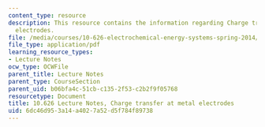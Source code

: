 ```yaml
---
content_type: resource
description: This resource contains the information regarding Charge transfer at metal
  electrodes.
file: /media/courses/10-626-electrochemical-energy-systems-spring-2014/6dc46d953a14a4027a52d5f784f89738_MIT10_626S14_Lec24.pdf
file_type: application/pdf
learning_resource_types:
- Lecture Notes
ocw_type: OCWFile
parent_title: Lecture Notes
parent_type: CourseSection
parent_uid: b06bfa4c-51cb-c135-2f53-c2b2f9f05768
resourcetype: Document
title: 10.626 Lecture Notes, Charge transfer at metal electrodes
uid: 6dc46d95-3a14-a402-7a52-d5f784f89738
---
```

